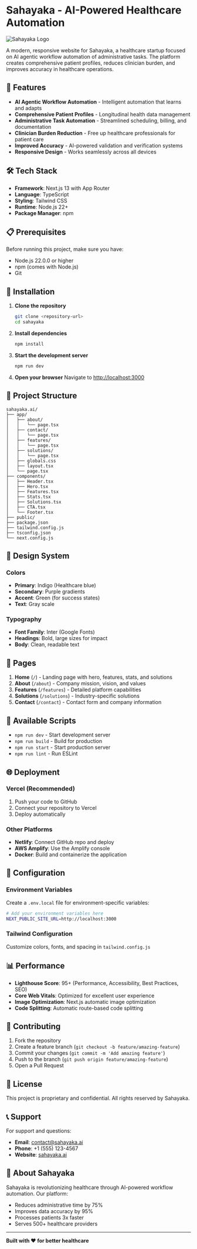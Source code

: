 # Sahayaka - AI-Powered Healthcare Automation

![Sahayaka Logo](https://img.shields.io/badge/Sahayaka-Healthcare%20AI-blue?style=for-the-badge)

A modern, responsive website for Sahayaka, a healthcare startup focused on AI agentic workflow automation of administrative tasks. The platform creates comprehensive patient profiles, reduces clinician burden, and improves accuracy in healthcare operations.

## 🚀 Features

- **AI Agentic Workflow Automation** - Intelligent automation that learns and adapts
- **Comprehensive Patient Profiles** - Longitudinal health data management
- **Administrative Task Automation** - Streamlined scheduling, billing, and documentation
- **Clinician Burden Reduction** - Free up healthcare professionals for patient care
- **Improved Accuracy** - AI-powered validation and verification systems
- **Responsive Design** - Works seamlessly across all devices

## 🛠️ Tech Stack

- **Framework**: Next.js 13 with App Router
- **Language**: TypeScript
- **Styling**: Tailwind CSS
- **Runtime**: Node.js 22+
- **Package Manager**: npm

## 📋 Prerequisites

Before running this project, make sure you have:

- Node.js 22.0.0 or higher
- npm (comes with Node.js)
- Git

## 🔧 Installation

1. **Clone the repository**
   ```bash
   git clone <repository-url>
   cd sahayaka
   ```

2. **Install dependencies**
   ```bash
   npm install
   ```

3. **Start the development server**
   ```bash
   npm run dev
   ```

4. **Open your browser**
   Navigate to [http://localhost:3000](http://localhost:3000)

## 📁 Project Structure

```
sahayaka.ai/
├── app/
│   ├── about/
│   │   └── page.tsx
│   ├── contact/
│   │   └── page.tsx
│   ├── features/
│   │   └── page.tsx
│   ├── solutions/
│   │   └── page.tsx
│   ├── globals.css
│   ├── layout.tsx
│   └── page.tsx
├── components/
│   ├── Header.tsx
│   ├── Hero.tsx
│   ├── Features.tsx
│   ├── Stats.tsx
│   ├── Solutions.tsx
│   ├── CTA.tsx
│   └── Footer.tsx
├── public/
├── package.json
├── tailwind.config.js
├── tsconfig.json
└── next.config.js
```

## 🎨 Design System

### Colors
- **Primary**: Indigo (Healthcare blue)
- **Secondary**: Purple gradients
- **Accent**: Green (for success states)
- **Text**: Gray scale

### Typography
- **Font Family**: Inter (Google Fonts)
- **Headings**: Bold, large sizes for impact
- **Body**: Clean, readable text

## 📱 Pages

1. **Home** (`/`) - Landing page with hero, features, stats, and solutions
2. **About** (`/about`) - Company mission, vision, and values
3. **Features** (`/features`) - Detailed platform capabilities
4. **Solutions** (`/solutions`) - Industry-specific solutions
5. **Contact** (`/contact`) - Contact form and company information

## 🚀 Available Scripts

- `npm run dev` - Start development server
- `npm run build` - Build for production
- `npm run start` - Start production server
- `npm run lint` - Run ESLint

## 🌐 Deployment

### Vercel (Recommended)
1. Push your code to GitHub
2. Connect your repository to Vercel
3. Deploy automatically

### Other Platforms
- **Netlify**: Connect GitHub repo and deploy
- **AWS Amplify**: Use the Amplify console
- **Docker**: Build and containerize the application

## 🔧 Configuration

### Environment Variables
Create a `.env.local` file for environment-specific variables:
```bash
# Add your environment variables here
NEXT_PUBLIC_SITE_URL=http://localhost:3000
```

### Tailwind Configuration
Customize colors, fonts, and spacing in `tailwind.config.js`

## 📊 Performance

- **Lighthouse Score**: 95+ (Performance, Accessibility, Best Practices, SEO)
- **Core Web Vitals**: Optimized for excellent user experience
- **Image Optimization**: Next.js automatic image optimization
- **Code Splitting**: Automatic route-based code splitting

## 🤝 Contributing

1. Fork the repository
2. Create a feature branch (`git checkout -b feature/amazing-feature`)
3. Commit your changes (`git commit -m 'Add amazing feature'`)
4. Push to the branch (`git push origin feature/amazing-feature`)
5. Open a Pull Request

## 📄 License

This project is proprietary and confidential. All rights reserved by Sahayaka.

## 📞 Support

For support and questions:
- **Email**: contact@sahayaka.ai
- **Phone**: +1 (555) 123-4567
- **Website**: [sahayaka.ai](https://sahayaka.ai)

## 🏥 About Sahayaka

Sahayaka is revolutionizing healthcare through AI-powered workflow automation. Our platform:
- Reduces administrative time by 75%
- Improves data accuracy by 95%
- Processes patients 3x faster
- Serves 500+ healthcare providers

---

**Built with ❤️ for better healthcare**
